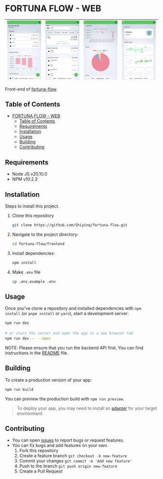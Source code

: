 # FORTUNA FLOW - WEB

| ![Gambar 1](/docs/images/home.png) | ![Gambar 2](/docs/images/transactions.png) | ![Gambar 3](/docs/images/report.png) | ![Gambar 4](/docs/images/profile.png) |
| :--------------------------------: | :----------------------------------------: | :----------------------------------: | :-----------------------------------: |

Front-end of [fortuna-flow](/README.md).

## Table of Contents

- [FORTUNA FLOW - WEB](#fortuna-flow---web)
  - [Table of Contents](#table-of-contents)
  - [Requirements](#requirements)
  - [Installation](#installation)
  - [Usage](#usage)
  - [Building](#building)
  - [Contributing](#contributing)

## Requirements

- Node JS v20.10.0
- NPM v10.2.3

## Installation

Steps to install this project.

1. Clone this repository
   ```bash
   git clone https://github.com/Shiyinq/fortuna-flow.git
   ```
2. Navigate to the project directory:
   ```bash
   cd fortuna-flow/frontend
   ```
3. Install dependencies:
   ```bash
   npm install
   ```
4. Make `.env` file
   ```bash
   cp .env.example .env
   ```

## Usage

Once you've clone a repository and installed dependencies with `npm install` (or `pnpm install` or `yarn`), start a development server:

```bash
npm run dev

# or start the server and open the app in a new browser tab
npm run dev -- --open
```

NOTE: Please ensure that you run the backend API first. You can find instructions in the [README](/README.md) file.

## Building

To create a production version of your app:

```bash
npm run build
```

You can preview the production build with `npm run preview`.

> To deploy your app, you may need to install an [adapter](https://kit.svelte.dev/docs/adapters) for your target environment.

## Contributing

- You can open [issues](https://github.com/Shiyinq/quest-by-system/issues) to report bugs or request features.
- You can fix bugs and add features on your own.
  1. Fork this repository
  2. Create a feature branch `git checkout -b new-feature`
  3. Commit your changes `git commit -m 'Add new feature'`
  4. Push to the branch `git push origin new-feature`
  5. Create a Pull Request

